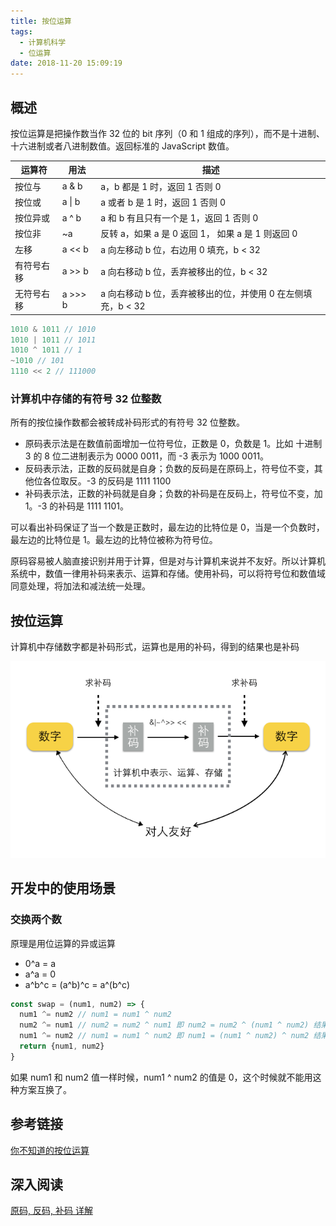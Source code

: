 ```yaml
---
title: 按位运算
tags:
  - 计算机科学
  - 位运算
date: 2018-11-20 15:09:19
---
```


## 概述

按位运算是把操作数当作 32 位的 bit 序列（0 和 1 组成的序列），而不是十进制、十六进制或者八进制数值。返回标准的 JavaScript 数值。

| 运算符     | 用法    | 描述                                                         |
| ---------- | ---------- | ------------------------------------------------------------ |
| 按位与     | a & b   | a，b 都是 1 时，返回 1 否则 0                                |
| 按位或     | a &#124; b  | a 或者 b 是 1 时，返回 1 否则 0                              |
| 按位异或   | a ^ b   | a 和 b 有且只有一个是 1，返回 1 否则 0                       |
| 按位非     | ~a      | 反转 a，如果 a 是 0 返回 1， 如果 a 是 1 则返回 0            |
| 左移       | a << b  | a 向左移动 b 位，右边用 0 填充，b < 32     |
| 有符号右移 | a >> b  | a 向右移动 b 位，丢弃被移出的位，b < 32    |
| 无符号右移 | a >>> b | a 向右移动 b 位，丢弃被移出的位，并使用 0 在左侧填充，b < 32 |

```js
1010 & 1011 // 1010
1010 | 1011 // 1011
1010 ^ 1011 // 1
~1010 // 101
1110 << 2 // 111000
```

### 计算机中存储的有符号 32 位整数

所有的按位操作数都会被转成补码形式的有符号 32 位整数。

- 原码表示法是在数值前面增加一位符号位，正数是 0，负数是 1。比如 十进制 3 的 8 位二进制表示为 0000 0011，而 -3 表示为 1000 0011。
- 反码表示法，正数的反码就是自身；负数的反码是在原码上，符号位不变，其他位各位取反。-3 的反码是 1111 1100
- 补码表示法，正数的补码就是自身；负数的补码是在反码上，符号位不变，加 1。-3 的补码是 1111 1101。

可以看出补码保证了当一个数是正数时，最左边的比特位是 0，当是一个负数时，最左边的比特位是 1。最左边的比特位被称为符号位。

原码容易被人脑直接识别并用于计算，但是对与计算机来说并不友好。所以计算机系统中，数值一律用补码来表示、运算和存储。使用补码，可以将符号位和数值域同意处理，将加法和减法统一处理。

## 按位运算

计算机中存储数字都是补码形式，运算也是用的补码，得到的结果也是补码

![](/images/bit-calc.png)

## 开发中的使用场景

### 交换两个数

原理是用位运算的异或运算

- 0^a = a
- a^a = 0
- a^b^c = (a^b)^c = a^(b^c)

```js
const swap = (num1, num2) => {
  num1 ^= num2 // num1 = num1 ^ num2 
  num2 ^= num1 // num2 = num2 ^ num1 即 num2 = num2 ^ (num1 ^ num2) 结果是 num1
  num1 ^= num2 // num1 = num1 ^ num2 即 num1 = (num1 ^ num2) ^ num2 结果是 num2
  return {num1, num2}
}
```

如果 num1 和 num2 值一样时候，num1 ^ num2 的值是 0，这个时候就不能用这种方案互换了。

## 参考链接

[你不知道的按位运算](https://segmentfault.com/a/1190000003789802)

## 深入阅读

[原码, 反码, 补码 详解](https://www.cnblogs.com/zhangziqiu/archive/2011/03/30/ComputerCode.html)

